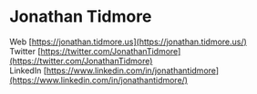 # Jonathan Tidmore

Web [https://jonathan.tidmore.us](https://jonathan.tidmore.us/)  
Twitter [https://twitter.com/JonathanTidmore](https://twitter.com/JonathanTidmore)  
LinkedIn [https://www.linkedin.com/in/jonathantidmore](https://www.linkedin.com/in/jonathantidmore/)  
